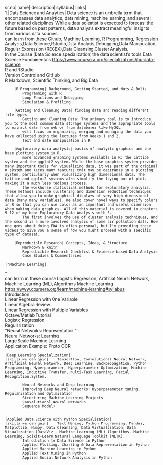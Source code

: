 sr.no|	name|	description|	syllabus|	links|																				
1	|Data Science and Analytics|	Data science is an umbrella term that encompasses data analytics, data mining, machine learning, and several other related disciplines. While a data scientist is expected to forecast the future based on past patterns, data analysts extract meaningful insights from various data sources.																						
	can learn from these	Github, Machine Learning, R Programming, Regression Analysis,Data Science,Rstudio,Data Analysis,Debugging,Data Manipulation, Regular Expression (REGEX),Data Cleansing,Cluster Analysis.																						
In the Course	|Data Science specialization|	the data scientist's tools	Data Science Fundamentals	https://www.coursera.org/specializations/jhu-data-science																				
			R and RStudio																					
			Version Control and GitHub																					
			R Markdown, Scientific Thinking, and Big Data																					
																								
		|R Programming|	Background, Getting Started, and Nuts & Bolts																					
			Programming with R																					
			Loop Functions and Debugging																					
			Simulation & Profiling																					
																								
		|Getting and Cleaning Data|	finding data and reading different file types.																					
			Getting and Cleaning Data! The primary goal is to introduce you to the most common data storage systems and the appropriate tools to extract data from web or from databases like MySQL																					
			will focus on organizing, merging and managing the data you have collected using the lectures from Weeks 1 and 2.																					
			text and date manipulation in R																					
																								
		|Exploratory Data Analysis|	basics of analytic graphics and the base plotting system in R.																					
			more advanced graphing systems available in R: the Lattice system and the ggplot2 system. While the base graphics system provides many important tools for visualizing data, it was part of the original R system and lacks many features that may be desirable in a plotting system, particularly when visualizing high dimensional data. The Lattice and ggplot2 systems also simplify the laying out of plots making it a much less tedious process.																					
			the workhorse statistical methods for exploratory analysis. These methods include clustering and dimension reduction techniques that allow you to make graphical displays of very high dimensional data (many many variables). We also cover novel ways to specify colors in R so that you can use color as an important and useful dimension when making data graphics. All of this material is covered in chapters 9-12 of my book Exploratory Data Analysis with R.																					
			The first involves the use of cluster analysis techniques, and the second is a more involved analysis of some air pollution data. How one goes about doing EDA is often personal, but I'm providing these videos to give you a sense of how you might proceed with a specific type of dataset.																					
																								
		|Reproducible Research|	Concepts, Ideas, & Structure																					
			Markdown & knitr																					
			Reproducible Research Checklist & Evidence-based Data Analysis																					
			Case Studies & Commentaries																					
																								
	|"Machine Learning| 
"																							
	can learn in these course	Logistic Regression, Artificial Neural Network, Machine Learning (ML), Algorithms Machine Learning		https://www.coursera.org/learn/machine-learning#syllabus																				
			Introduction																					
			Linear Regression with One Variable																					
			Linear Algebra Review																					
			Linear Regression with Multiple Variables																					
			Octave/Matlab Tutorial																					
			Logistic Regression																					
			Regularization																					
			"Neural Networks: Representation
"																					
			Neural Networks: Learning																					
			Large Scale Machine Learning																					
			Application Example: Photo OCR																					
																								
																								
	|Deep Learning Specialization|																							
	|skills we can gain|	Tensorflow, Convolutional Neural Network, Artificial Neural Network, Deep Learning, Backpropagation, Python Programming, Hyperparameter, Hyperparameter Optimization, Machine Learning, Inductive Transfer, Multi-Task Learning, Facial Recognition.System.																						
																								
			Neural Networks and Deep Learning																					
			Improving Deep Neural Networks: Hyperparameter tuning, Regularization and Optimization																					
			Structuring Machine Learning Projects																					
			Convolutional Neural Networks																					
			Sequence Models																					
																								
																								
	|Applied Data Science with Python Specialization|																						
	|skills we can gain|	Text Mining, Python Programming, Pandas, Matplotlib, Numpy, Data Cleansing, Data Virtualization, Data Visualization (DataViz), Machine Learning (ML) Algorithms, Machine Learning, Scikit-Learn,Natural Language Toolkit (NLTK).																						
			Introduction to Data Science in Python																					
			Applied Plotting, Charting & Data Representation in Python																					
			Applied Machine Learning in Python																					
			Applied Text Mining in Python																					
			Applied Social Network Analysis in Python																					
